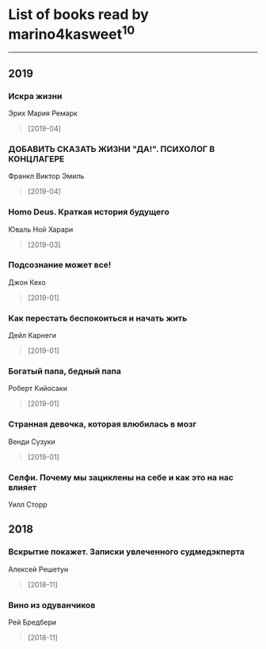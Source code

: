 # List of books read by marino4kasweet<sup>10</sup>
---

## 2019

### Искра жизни
Эрих Мария Ремарк
> [2019-04] 


### ДОБАВИТЬ СКАЗАТЬ ЖИЗНИ "ДА!". ПСИХОЛОГ В КОНЦЛАГЕРЕ
Франкл Виктор Эмиль
> [2019-04] 


### Homo Deus. Краткая история будущего
Юваль Ной Харари
> [2019-03] 


### Подсознание может все!
Джон Кехо
> [2019-01] 


### Как перестать беспокоиться и начать жить
Дейл Карнеги
> [2019-01] 


### Богатый папа, бедный папа
Роберт Кийосаки
> [2019-01] 


### Странная девочка, которая влюбилась в мозг
Венди Сузуки
> [2019-01] 


### Селфи. Почему мы зациклены на себе и как это на нас влияет
Уилл Сторр



## 2018

### Вскрытие покажет. Записки увлеченного судмедэкперта
Алексей Решетун
> [2018-11] 


### Вино из одуванчиков
Рей Бредбери
> [2018-11] 



